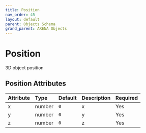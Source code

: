 ```yaml
---
title: Position
nav_order: 45
layout: default
parent: Objects Schema
grand_parent: ARENA Objects
---
```


<!--CAUTION: This file is autogenerated from https://github.com/arenaxr/arena-schemas. Changes made here may be overwritten.-->


Position
========


3D object position

Position Attributes
--------------------

|Attribute|Type|Default|Description|Required|
| :--- | :--- | :--- | :--- | :--- |
|x|number|```0```|x|Yes|
|y|number|```0```|y|Yes|
|z|number|```0```|z|Yes|
